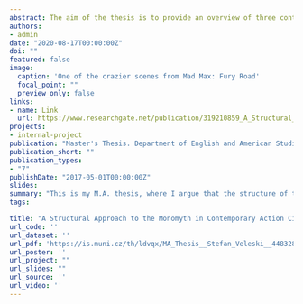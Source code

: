 ```yaml
---
abstract: The aim of the thesis is to provide an overview of three contemporary action films Dredd 3D, John Wick, and Mad Max Fury Road, through a so-called "bio-structuralist" approach - combining archetypal criticism, literary Darwinism, and narratology, into a unified, holistic theoretical model. A particular emphasis is put on the monomyth as a story paradigm that all the films in the case studies share, whose combination of a biologically dictated scaffolding, and cultural brickwork, is an excellent testing ground for the theoretical model. In addition to the attempts of revealing glimpses of our evolved nature in the plots, narrative conventions, cinematography, themes, motivations, settings, and character networks in the films, the thesis attempts to balance the hardliner literary Darwinist stance of the dominance of biology over culture, with an acknowledgement of the existence of cultural transmission and stylistic evolution. Thus, the thesis proposes terminology that differentiates between cultural units totally dominated by biology, partially tied to it, and completely independent of it, albeit spread in ways reminiscent of biological evolution. The proposed theoretical model is shown to be a viable alternative to post-structuralist approaches as far as the study of action cinema is concerned, with its ample scope serving as its principal advantage.
authors:
- admin
date: "2020-08-17T00:00:00Z"
doi: ""
featured: false
image:
  caption: 'One of the crazier scenes from Mad Max: Fury Road'
  focal_point: ""
  preview_only: false
links:
- name: Link
  url: https://www.researchgate.net/publication/319210859_A_Structural_Approach_to_the_Monomyth_in_Contemporary_Action_Cinema_Dredd_John_Wick_and_Mad_Max_Fury_Road
projects:
- internal-project
publication: "Master's Thesis. Department of English and American Studies. Masaryk University."
publication_short: ""
publication_types:
- "7"
publishDate: "2017-05-01T00:00:00Z"
slides:
summary: "This is my M.A. thesis, where I argue that the structure of the Monomyth is predominately shaped by biological imperatives which make it inherently attractive and widespread in cultural production—-in this case contemporary action cinema."
tags:

title: "A Structural Approach to the Monomyth in Contemporary Action Cinema: Dredd, John Wick, and Mad Max: Fury Road"
url_code: ''
url_dataset: ''
url_pdf: 'https://is.muni.cz/th/ldvqx/MA_Thesis__Stefan_Veleski__448328.pdf'
url_poster: ''
url_project: ""
url_slides: ""
url_source: ''
url_video: ''
---
```


